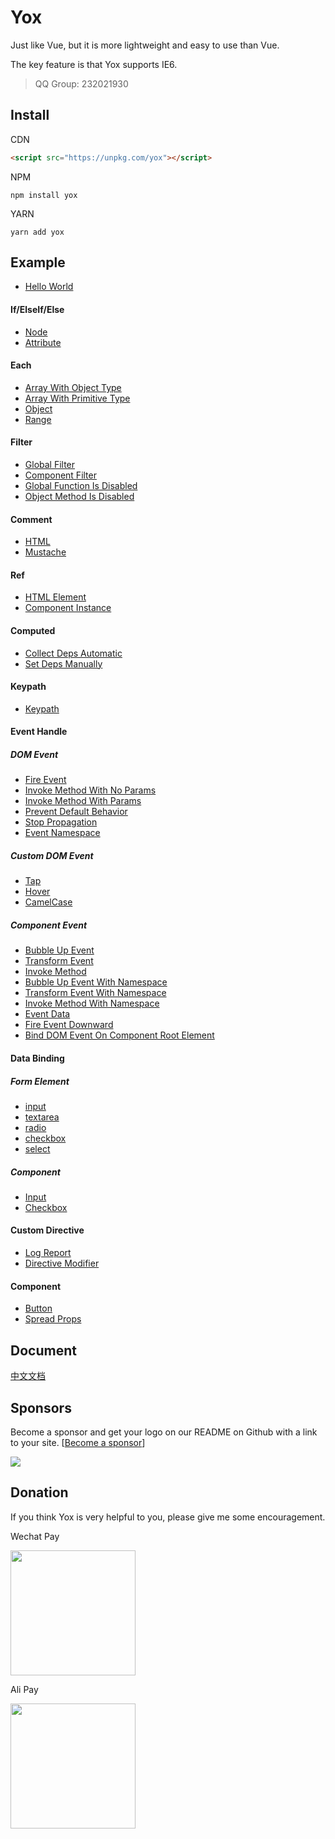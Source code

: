 # Yox

Just like Vue, but it is more lightweight and easy to use than Vue.

The key feature is that Yox supports IE6.

> QQ Group: 232021930

## Install

CDN

```html
<script src="https://unpkg.com/yox"></script>
```

NPM

```
npm install yox
```

YARN

```
yarn add yox
```

## Example

* [Hello World](http://jsrun.net/YxyKp/edit)

#### If/ElseIf/Else

* [Node](http://jsrun.net/ZxyKp/edit)
* [Attribute](http://jsrun.net/gxyKp/edit)

#### Each

* [Array With Object Type](http://jsrun.net/hxyKp/edit)
* [Array With Primitive Type](http://jsrun.net/eByKp/edit)
* [Object](http://jsrun.net/yxyKp/edit)
* [Range](http://jsrun.net/fxyKp/edit)

#### Filter

* [Global Filter](http://jsrun.net/xRyKp/edit)
* [Component Filter](http://jsrun.net/IxyKp/edit)
* [Global Function Is Disabled](http://jsrun.net/zByKp/edit)
* [Object Method Is Disabled](http://jsrun.net/FByKp/edit)

#### Comment

* [HTML](http://jsrun.net/2xyKp/edit)
* [Mustache](http://jsrun.net/yByKp/edit)

#### Ref

* [HTML Element](http://jsrun.net/sMyKp/edit)
* [Component Instance](http://jsrun.net/FMyKp/edit)

#### Computed

* [Collect Deps Automatic](http://jsrun.net/y4yKp/edit)
* [Set Deps Manually](http://jsrun.net/b4yKp/edit)

#### Keypath

* [Keypath](http://jsrun.net/W4yKp/edit)

#### Event Handle

##### DOM Event

* [Fire Event](http://jsrun.net/vxyKp/edit)
* [Invoke Method With No Params](http://jsrun.net/LxyKp/edit)
* [Invoke Method With Params](http://jsrun.net/ICyKp/edit)
* [Prevent Default Behavior](http://jsrun.net/CSyKp/edit)
* [Stop Propagation](http://jsrun.net/rSyKp/edit)
* [Event Namespace](http://jsrun.net/DRyKp/edit)

##### Custom DOM Event

* [Tap](http://jsrun.net/XCyKp/edit)
* [Hover](http://jsrun.net/cZbKp/edit)
* [CamelCase](http://jsrun.net/7ZbKp/edit)

##### Component Event

* [Bubble Up Event](http://jsrun.net/YByKp/edit)
* [Transform Event](http://jsrun.net/nRyKp/edit)
* [Invoke Method](http://jsrun.net/kByKp/edit)
* [Bubble Up Event With Namespace](http://jsrun.net/tRyKp/edit)
* [Transform Event With Namespace](http://jsrun.net/CRyKp/edit)
* [Invoke Method With Namespace](http://jsrun.net/mRyKp/edit)
* [Event Data](http://jsrun.net/jRyKp/edit)
* [Fire Event Downward](http://jsrun.net/kuyKp/edit)
* [Bind DOM Event On Component Root Element](http://jsrun.net/iByKp/edit)

#### Data Binding

##### Form Element

* [input](http://jsrun.net/qByKp/edit)
* [textarea](http://jsrun.net/ZByKp/edit)
* [radio](http://jsrun.net/gByKp/edit)
* [checkbox](http://jsrun.net/hByKp/edit)
* [select](http://jsrun.net/XByKp/edit)

##### Component

* [Input](http://jsrun.net/NxyKp/edit)
* [Checkbox](http://jsrun.net/LCyKp/edit)

#### Custom Directive

* [Log Report](http://jsrun.net/QByKp/edit)
* [Directive Modifier](http://jsrun.net/8jyKp/edit)

#### Component

* [Button](http://jsrun.net/axyKp/edit)
* [Spread Props](http://jsrun.net/QxyKp/edit)

## Document

[中文文档](https://yoxjs.github.io/yox)

## Sponsors

Become a sponsor and get your logo on our README on Github with a link to your site. [[Become a sponsor](https://opencollective.com/yox#sponsor)]

<a href="https://opencollective.com/yox/sponsor/0/website" target="_blank"><img src="https://opencollective.com/yox/sponsor/0/avatar.svg"></a>

## Donation

If you think Yox is very helpful to you, please give me some encouragement.

Wechat Pay

<img src="https://user-images.githubusercontent.com/2732303/44254903-ce6d3f80-a236-11e8-86dd-f6b27a7f94df.png" width="200">

Ali Pay

<img src="https://user-images.githubusercontent.com/2732303/44254929-e5139680-a236-11e8-95e2-f5a864246f83.png" width="200">
